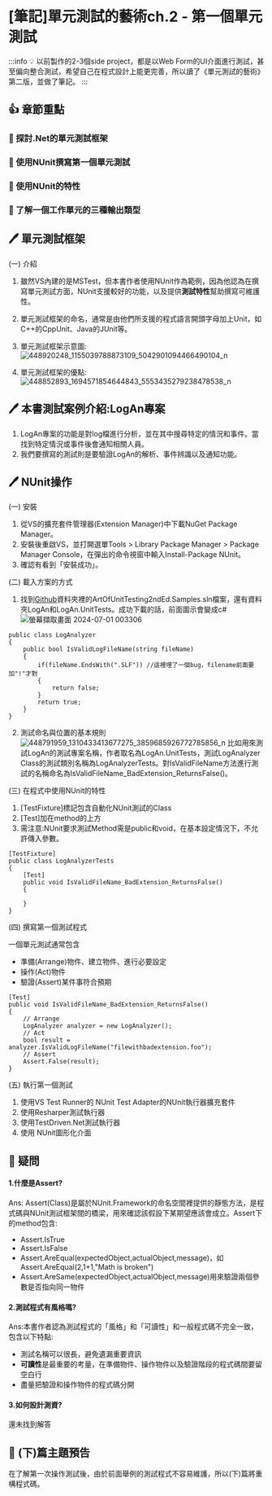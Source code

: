 # [筆記]單元測試的藝術ch.2 - 第一個單元測試

:::info 
:bulb: 以前製作的2-3個side project，都是以Web Form的UI介面進行測試，甚至偏向整合測試，希望自己在程式設計上能更完善，所以讀了《單元測試的藝術》第二版，並做了筆記。
:::


## :+1: 章節重點

### :small_blue_diamond: 探討.Net的單元測試框架
### :small_blue_diamond: 使用NUnit撰寫第一個單元測試
### :small_blue_diamond: 使用NUnit的特性
### :small_blue_diamond: 了解一個工作單元的三種輸出類型

## 🖊️  單元測試框架

 (一) 介紹

1. 雖然VS內建的是MSTest，但本書作者使用NUnit作為範例，因為他認為在撰寫單元測試方面，NUnit支援較好的功能，以及提供**測試特性**幫助撰寫可維護性。
2. 單元測試框架的命名，通常是由他們所支援的程式語言開頭字母加上Unit，如C++的CppUnit、Java的JUnit等。
3. 單元測試框架示意圖:
![448920248_1155039788873109_5042901094466490104_n](https://hackmd.io/_uploads/r1PUPgJwC.jpg)

4. 單元測試框架的優點: 
![448852893_1694571854644843_5553435279238478538_n](https://hackmd.io/_uploads/rJn8PxkDA.jpg)


## 🖊️  本書測試案例介紹:LogAn專案
1. LogAn專案的功能是對log檔進行分析，並在其中搜尋特定的情況和事件。當找到特定情況或事件後會通知相關人員。
2. 我們要撰寫的測試則是要驗證LogAn的解析、事件辨識以及通知功能。

## 🖊️  NUnit操作

(一) 安裝
1. 從VS的擴充套件管理器(Extension Manager)中下載NuGet Package Manager。
2. 安裝後重啟VS，並打開選單Tools > Library Package Manager > Package Manager Console，在彈出的命令視窗中輸入Install-Package NUnit。
3. 確認有看到「安裝成功」。

(二) 載入方案的方式

1. 找到[Github](https://github.com/royosherove/aout2)資料夾裡的ArtOfUnitTesting2ndEd.Samples.sln檔案，還有資料夾LogAn和LogAn.UnitTests。成功下載的話，前面圖示會變成c#
![螢幕擷取畫面 2024-07-01 003306](https://hackmd.io/_uploads/HJoZtZ1vR.png)


```
public class LogAnalyzer
{
    public bool IsValidLogFileName(string fileName)
    {
        if(fileName.EndsWith(".SLF")) //這裡埋了一個bug，filename前面要加"!"才對
        {
            return false;
        }
        return true;
    }
}
```
2. 測試命名與位置的基本規則
![448791959_1310433413677275_3859685926772785856_n](https://hackmd.io/_uploads/BJ7O5gkv0.jpg)
比如用來測試LogAn的測試專案名稱，作者取名為LogAn.UnitTests，測試LogAnalyzer Class的測試類別名稱為LogAnalyzerTests。對IsValidFileName方法進行測試的名稱命名為IsValidFileName_BadExtension_ReturnsFalse()。


(三) 在程式中使用NUnit的特性

1. [TestFixture]標記包含自動化NUnit測試的Class
2. [Test]加在method的上方
3. 需注意:NUnit要求測試Method需是public和void，在基本設定情況下，不允許傳入參數。
```
[TestFixture]
public class LogAnalyzerTests
{
    [Test]
    public void IsValidFileName_BadExtension_ReturnsFalse()
    {
    
    }
}
```


(四) 撰寫第一個測試程式

一個單元測試通常包含
- 準備(Arrange)物件、建立物件、進行必要設定
- 操作(Act)物件
- 驗證(Assert)某件事符合預期 

```
[Test]
public void IsValidFileName_BadExtension_ReturnsFalse()
{
    // Arrange
    LogAnalyzer analyzer = new LogAnalyzer();
    // Act
    bool result = analyzer.IsValidLogFileName("filewithbadextension.foo");
    // Assert
    Assert.False(result);
}
```

(五) 執行第一個測試
1. 使用VS Test Runner的 NUnit Test Adapter的NUnit執行器擴充套件
2. 使用Resharper測試執行器
3. 使用TestDriven.Net測試執行器
4. 使用 NUnit圖形化介面




## 🤔 疑問

#### 1.什麼是Assert?  
Ans: Assert(Class)是屬於NUnit.Framework的命名空間裡提供的靜態方法，是程式碼與NUnit測試框架間的橋梁，用來確認該假設下某期望應該會成立。Assert下的method包含:
- Assert.IsTrue
- Assert.IsFalse
- Assert.AreEqual(expectedObject,actualObject,message)，如Assert.AreEqual(2,1+1,"Math is broken")
- Assert.AreSame(expectedObject,actualObject,message)用來驗證兩個參數是否指向同一物件

#### 2.測試程式有風格嗎?  
Ans:本書作者認為測試程式的「風格」和「可讀性」和一般程式碼不完全一致，包含以下特點:
- 測試名稱可以很長，避免遺漏重要資訊
- **可讀性**是最重要的考量，在準備物件、操作物件以及驗證階段的程式碼間要留空白行
- 盡量把驗證和操作物件的程式碼分開

#### 3.如何設計測資?
還未找到解答

## 📖 (下)篇主題預告
        
在了解第一次操作測試後，由於前面舉例的測試程式不容易維護，所以(下)篇將重構程式碼。